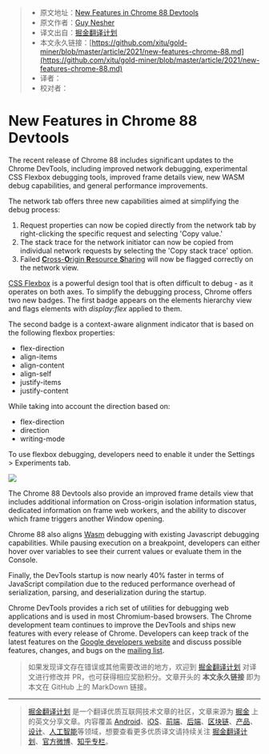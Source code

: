 > * 原文地址：[New Features in Chrome 88 Devtools](https://www.infoq.com/news/2021/03/new-features-chrome-88/?topicPageSponsorship=eb89fa44-b190-43ef-87d0-4bc8727e7413)
> * 原文作者：[Guy Nesher](https://www.infoq.com/profile/Guy-Nesher/)
> * 译文出自：[掘金翻译计划](https://github.com/xitu/gold-miner)
> * 本文永久链接：[https://github.com/xitu/gold-miner/blob/master/article/2021/new-features-chrome-88.md](https://github.com/xitu/gold-miner/blob/master/article/2021/new-features-chrome-88.md)
> * 译者：
> * 校对者：

# New Features in Chrome 88 Devtools

The recent release of Chrome 88 includes significant updates to the Chrome DevTools, including improved network debugging, experimental CSS Flexbox debugging tools, improved frame details view, new WASM debug capabilities, and general performance improvements.

The network tab offers three new capabilities aimed at simplifying the debug process:

1. Request properties can now be copied directly from the network tab by right-clicking the specific request and selecting 'Copy value.'
2. The stack trace for the network initiator can now be copied from individual network requests by selecting the 'Copy stack trace' option.
3. Failed [**C**ross-**O**rigin **R**esource **S**haring](https://developer.mozilla.org/en-US/docs/Web/HTTP/CORS/Errors) will now be flagged correctly on the network view.

[CSS Flexbox](https://developer.mozilla.org/en-US/docs/Learn/CSS/CSS_layout/Flexbox) is a powerful design tool that is often difficult to debug - as it operates on both axes. To simplify the debugging process, Chrome offers two new badges. The first badge appears on the elements hierarchy view and flags elements with *display:flex* applied to them.

The second badge is a context-aware alignment indicator that is based on the following flexbox properties:

* flex-direction
* align-items
* align-content
* align-self
* justify-items
* justify-content

While taking into account the direction based on:

* flex-direction
* direction
* writing-mode

To use flexbox debugging, developers need to enable it under the Settings > Experiments tab.

![](https://res.infoq.com/news/2021/03/new-features-chrome-88/en/resources/113-flex-debugging-1614281700033.png)

The Chrome 88 Devtools also provide an improved frame details view that includes additional information on Cross-origin isolation information status, dedicated information on frame web workers, and the ability to discover which frame triggers another Window opening.

Chrome 88 also aligns [Wasm](https://developer.mozilla.org/en-US/docs/WebAssembly) debugging with existing Javascript debugging capabilities. While pausing execution on a breakpoint, developers can either hover over variables to see their current values or evaluate them in the Console.

Finally, the DevTools startup is now nearly 40% faster in terms of JavaScript compilation due to the reduced performance overhead of serialization, parsing, and deserialization during the startup.

Chrome DevTools provides a rich set of utilities for debugging web applications and is used in most Chromium-based browsers. The Chrome development team continues to improve the DevTools and ships new features with every release of Chrome. Developers can keep track of the latest features on the [Google developers website](https://developers.google.com/web/updates/tags/devtools) and discuss possible features, changes, and bugs on the [mailing list](https://groups.google.com/forum/#!forum/google-chrome-developer-tools).

> 如果发现译文存在错误或其他需要改进的地方，欢迎到 [掘金翻译计划](https://github.com/xitu/gold-miner) 对译文进行修改并 PR，也可获得相应奖励积分。文章开头的 **本文永久链接** 即为本文在 GitHub 上的 MarkDown 链接。

---

> [掘金翻译计划](https://github.com/xitu/gold-miner) 是一个翻译优质互联网技术文章的社区，文章来源为 [掘金](https://juejin.im) 上的英文分享文章。内容覆盖 [Android](https://github.com/xitu/gold-miner#android)、[iOS](https://github.com/xitu/gold-miner#ios)、[前端](https://github.com/xitu/gold-miner#前端)、[后端](https://github.com/xitu/gold-miner#后端)、[区块链](https://github.com/xitu/gold-miner#区块链)、[产品](https://github.com/xitu/gold-miner#产品)、[设计](https://github.com/xitu/gold-miner#设计)、[人工智能](https://github.com/xitu/gold-miner#人工智能)等领域，想要查看更多优质译文请持续关注 [掘金翻译计划](https://github.com/xitu/gold-miner)、[官方微博](http://weibo.com/juejinfanyi)、[知乎专栏](https://zhuanlan.zhihu.com/juejinfanyi)。
